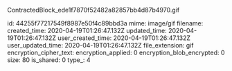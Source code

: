 ContractedBlock_ede1f7870f52482a82857bb4d87b4970.gif

id: 44255f77217549f8987e50f4c89bbd3a
mime: image/gif
filename: 
created_time: 2020-04-19T01:26:47.132Z
updated_time: 2020-04-19T01:26:47.132Z
user_created_time: 2020-04-19T01:26:47.132Z
user_updated_time: 2020-04-19T01:26:47.132Z
file_extension: gif
encryption_cipher_text: 
encryption_applied: 0
encryption_blob_encrypted: 0
size: 80
is_shared: 0
type_: 4